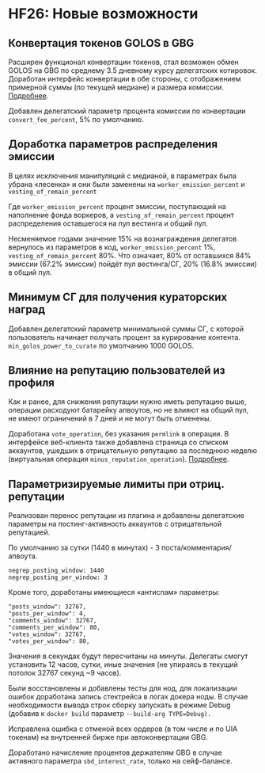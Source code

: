 # HF26: Новые возможности

## **Конвертация токенов GOLOS в GBG**

Расширен функционал конвертации токенов, стал возможен обмен GOLOS на GBG по среднему 3.5 дневному курсу делегатских котировок. Доработан интерфейс конвертации в обе стороны, с отображением примерной суммы \(по текущей медиане\) и размера комиссии. [Подробнее](https://golos.id/ru--golos/@lex/osnovnye-izmeneniya-26khf-uzhe-v-testovoi-seti).

Добавлен делегатский параметр процента комиссии по конвертации `convert_fee_percent`, 5% по умолчанию.

## **Доработка параметров распределения эмиссии**

В целях исключения манипуляций с медианой, в параметрах была убрана «лесенка» и они были заменены на `worker_emission_percent` и `vesting_of_remain_percent`

Где `worker_emission_percent` процент эмиссии, поступающий на наполнение фонда воркеров, а `vesting_of_remain_percent` процент распределения оставшегося на пул вестинга и общий пул.

Несменяемое годами значение 15% на вознаграждения делегатов вернулось из параметров в код, `worker_emission_percent` 1%, `vesting_of_remain_percent` 80%. Что означает, 80% от оставшихся 84% эмиссии \(67.2% эмиссии\) пойдёт пул вестинга/СГ, 20% \(16.8% эмиссии\) в общий пул.

## **Минимум СГ для получения кураторских наград**

Добавлен делегатский параметр минимальной суммы СГ, с которой пользователь начинает получать процент за курирование контента. `min_golos_power_to_curate` по умолчанию 1000 GOLOS.

## **Влияние на репутацию пользователей из профиля**

Как и ранее, для снижения репутации нужно иметь репутацию выше, операции расходуют батарейку апвоутов, но не влияют на общий пул, не имеют ограничений в 7 дней и не могут быть отменены.

Доработана `vote_operation`, без указания `permlink` в операции. В интерфейсе веб-клиента также добавлена страница со списком аккаунтов, ушедших в отрицательную репутацию за поcледнюю неделю \(виртуальная операция `minus_reputation_operation`\). [Подробнее](https://golos.id/ru--golos/@lex/osnovnye-izmeneniya-26khf-uzhe-v-testovoi-seti).

## **Параметризируемые лимиты при отриц. репутации**

Реализован перенос репутации из плагина и добавлены делегатские параметры на постинг-активность аккаунтов с отрицательной репутацией.

По умолчанию за сутки \(1440 в минутах\) - 3 поста/комментария/апвоута.

`negrep_posting_window: 1440`  
`negrep_posting_per_window: 3`

Кроме того, доработаны имеющиеся «антиспам» параметры:

```text
"posts_window": 32767,
"posts_per_window": 4,
"comments_window": 32767,
"comments_per_window": 80,
"votes_window": 32767,
"votes_per_window": 80,
```

Значения в секундах будут пересчитаны на минуты. Делегаты смогут установить 12 часов, сутки, иные значения \(не упираясь в текущий потолок 32767 секунд ~9 часов\).

Были восстановлены и добавлены тесты для нод, для локализации ошибок доработана запись стектрейса в логах докера ноды. В случае необходимости вывода строк сборку запускать в режиме Debug \(добавив к `docker build` параметр `--build-arg TYPE=Debug).`

Исправлена ошибка с отменой всех ордеров \(в том числе и по UIA токенам\) на внутренней бирже при автоконвертации GBG.

Доработано начисление процентов держателям GBG в случае активного параметра `sbd_interest_rate`, только на сейф-балансе.

